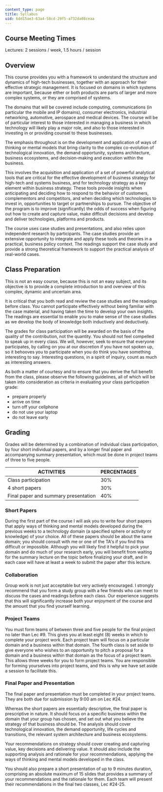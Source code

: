```yaml
---
content_type: page
title: Syllabus
uid: 6dd15ae3-63a4-58cd-29f5-a732da08ceaa
---
```


Course Meeting Times
--------------------

Lectures: 2 sessions / week, 1.5 hours / session

Overview
--------

This course provides you with a framework to understand the structure and dynamics of high-tech businesses, together with an approach for their effective strategic management. It is focused on domains in which systems are important, because either or both products are parts of larger and more complex systems, or they are comprised of systems.

The domains that will be covered include computing, communications (in particular the mobile and IP domains), consumer electronics, industrial networking, automotive, aerospace and medical devices. The course will be of particular interest to those interested in managing a business in which technology will likely play a major role, and also to those interested in investing in or providing counsel to these businesses.

The emphasis throughout is on the development and application of ways of thinking or mental models that bring clarity to the complex co-evolution of technological innovation, the demand opportunity, systems architecture, business ecosystems, and decision-making and execution within the business.

This involves the acquisition and application of a set of powerful analytical tools that are critical for the effective development of business strategy for high-tech and systems business, and for technology strategy as a key element within business strategy. These tools provide insights when anticipating and deciding how to respond to the behavior of customers, complementors and competitors, and when deciding which technologies to invest in, opportunities to target or partnerships to pursue. The objective of the program is to improve (significantly) the odds of success when figuring out how to create and capture value, make difficult decisions and develop and deliver technologies, platforms and products.

The course uses case studies and presentations, and also relies upon independent research by participants. The case studies provide an extensive opportunity to integrate and apply these tools and theories in a practical, business policy context. The readings support the case study and provide a strong theoretical framework to support the practical analysis of real-world cases.

Class Preparation
-----------------

This is not an easy course, because this is not an easy subject, and its objective is to provide a complete introduction to and overview of this complex, dynamic and uncertain area.

It is critical that you both read and review the case studies and the readings before class. You cannot participate effectively without being familiar with the case material, and having taken the time to develop your own insights. The readings are essential to enable you to make sense of the case studies as we develop the body of knowledge both inductively and deductively.

The grades for class participation will be awarded on the basis of the quality of the contribution, not the quantity. You should not feel compelled to speak up in every class. We will, however, seek to ensure that everyone participates, by calling on you at our discretion if you have not spoken up, so it behooves you to participate when you do think you have something interesting to say. Interesting questions, in a spirit of inquiry, count as much as interesting answers.

As both a matter of courtesy and to ensure that you derive the full benefit from the class, please observe the following guidelines, all of which will be taken into consideration as criteria in evaluating your class participation grade:

*   prepare properly
*   arrive on time
*   turn off your cellphone
*   do not use your laptop
*   do not leave early

Grading
-------

Grades will be determined by a combination of individual class participation, by four short individual papers, and by a longer final paper and accompanying summary presentation, which must be done in project teams of three to five people.

| ACTIVITIES | PERCENTAGES |
| --- | --- |
| Class participation | 30% |
| 4 short papers | 30% |
| Final paper and summary presentation | 40% 

### Short Papers

During the first part of the course I will ask you to write four short papers that apply ways of thinking and mental models developed during the previous weeks to a technology domain (a specified sphere or activity or knowledge) of your choice. All of these papers should be about the same domain; you should consult with me or one of the TA's if you find this difficult or impossible. Although you will likely find it helpful to pick your domain and do much of your research early, you will benefit from waiting for the summary lecture on the topic before finalizing your draft, and in each case will have at least a week to submit the paper after this lecture.

### Collaboration

Group work is not just acceptable but very actively encouraged. I strongly recommend that you form a study group with a few friends who can meet to discuss the cases and readings before each class. Our experience suggests that this will significantly increase both your enjoyment of the course and the amount that you find yourself learning.

### Project Teams

You must form teams of between three and five people for the final project no later than Lec #9. This gives you at least eight (8) weeks in which to complete your project work. Each project team will focus on a particular domain and a business within that domain. The fourth class is set aside to give everyone who wishes to an opportunity to pitch a proposal for a domain and a business within that domain as the focus of a project team. This allows three weeks for you to form project teams. You are responsible for forming yourselves into project teams, and this is why we have set aside a session to facilitate this.

### Final Paper and Presentation

The final paper and presentation must be completed in your project teams. They are both due for submission by 9:00 am on Lec #24.

Whereas the short papers are essentially descriptive, the final paper is prescriptive in nature. It should focus on a specific business within the domain that your group has chosen, and set out what you believe the strategy of that business should be. The analysis should cover technological innovation, the demand opportunity, life cycles and transitions, the relevant system architecture and business ecosystems.

Your recommendations on strategy should cover creating and capturing value, key decisions and delivering value. It should also include the supporting analysis and rationale for your recommendations, applying the ways of thinking and mental models developed in the class.

You should also prepare a short presentation of up to 9 minutes duration, comprising an absolute maximum of 15 slides that provides a summary of your recommendations and the rationale for them. Each team will present their recommendations in the final two classes, Lec #24-25.